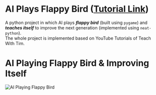 # AI Plays Flappy Bird ([Tutorial Link](https://www.youtube.com/playlist?list=PLzMcBGfZo4-lwGZWXz5Qgta_YNX3_vLS2))
A python project in which AI plays ***flappy bird*** (built using `pygame`) and ***teaches itself*** to improve the next generation (implemented using `neat-python`).<br>
The whole project is implemented based on YouTube Tutorials of Teach With Tim.

# AI Playing Flappy Bird & Improving Itself
![AI Playing Flappy Bird](https://github.com/shivanshsinghal107/Python-Things/blob/master/AI%20Plays%20Flappy%20Bird/ai%20plays%20flappy%20bird.gif)
